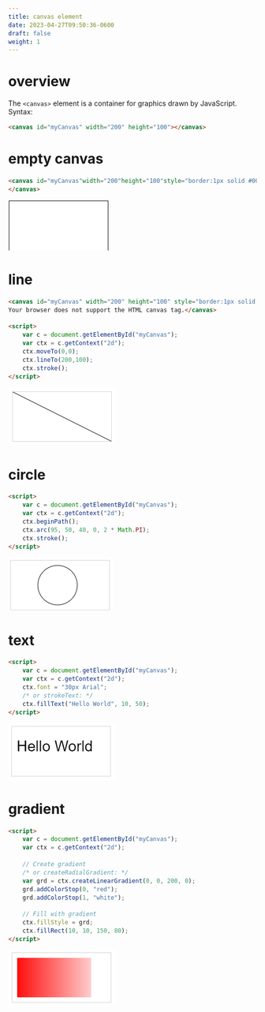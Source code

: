 ```yaml
---
title: canvas element
date: 2023-04-27T09:50:36-0600
draft: false
weight: 1
---
```


# overview
The `<canvas>` element is a container for graphics drawn by JavaScript.
Syntax: 
```html
<canvas id="myCanvas" width="200" height="100"></canvas>
```
# empty canvas
```html
<canvas id="myCanvas"width="200"height="100"style="border:1px solid #000000;">
</canvas>
```
![A screenshot of an empty canvas](./xHTML_Graphics---canvas--Element-image1.png)

# line
```html
<canvas id="myCanvas" width="200" height="100" style="border:1px solid #d3d3d3;">
Your browser does not support the HTML canvas tag.</canvas>

<script>
    var c = document.getElementById("myCanvas");
    var ctx = c.getContext("2d");
    ctx.moveTo(0,0);
    ctx.lineTo(200,100);
    ctx.stroke();
</script>
```
![A screenshot of a canvas with a single line from the upper left to the lower right](./xHTML_Graphics---canvas--Element-image2.png)

# circle
```html
<script>
    var c = document.getElementById("myCanvas");
    var ctx = c.getContext("2d");
    ctx.beginPath();
    ctx.arc(95, 50, 40, 0, 2 * Math.PI);
    ctx.stroke();
</script>
```
![A screenshot of a blank canvas with a dark circle in the middle of it](./xHTML_Graphics---canvas--Element-image3.png)

# text
```html
<script>
    var c = document.getElementById("myCanvas");
    var ctx = c.getContext("2d");
    ctx.font = "30px Arial";
    /* or strokeText: */
    ctx.fillText("Hello World", 10, 50);
</script>
```
![A screenshot of a canvas with text that reads 'Hello world'](./xHTML_Graphics---canvas--Element-image4.png)

# gradient
```html
<script>
    var c = document.getElementById("myCanvas");
    var ctx = c.getContext("2d");

    // Create gradient
    /* or createRadialGradient: */
    var grd = ctx.createLinearGradient(0, 0, 200, 0);
    grd.addColorStop(0, "red");
    grd.addColorStop(1, "white");

    // Fill with gradient
    ctx.fillStyle = grd;
    ctx.fillRect(10, 10, 150, 80);
</script>
```

![A screenshot of a canvas with a red square that grades from dark to light from left to right](./xHTML_Graphics---canvas--Element-image5.png)


